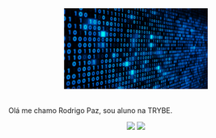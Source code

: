 <div align="center" style="display: inline_block"><img height="160em" src="code.gif"/></div><br>

Olá me chamo Rodrigo Paz, sou aluno na TRYBE.

<div align="center" style="display: inline_block"> <img height="160em" src="https://github-readme-stats.vercel.app/api?username=rodrigopaaz&show_icons=true&theme=react&include_all_commits=true&count_private=true"/>
  <img height="160em" src="https://github-readme-stats.vercel.app/api/top-langs/?username=rodrigopaaz&layout=compact&langs_count=7&theme=react"/></div>
  
